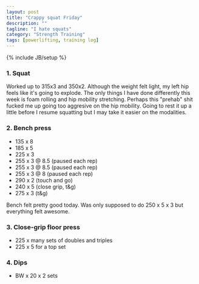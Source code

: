 ```yaml
---
layout: post
title: "Crappy squat Friday"
description: ""
tagline: "I hate squats"
category: "Strength Training"
tags: [powerlifting, training log]
---
```

{% include JB/setup %}

### 1. Squat

Worked up to 315x3 and 350x2. Although the weight felt light, my left hip feels like it's going to explode. The only things I have done differently this week is foam rolling and hip mobility stretching. Perhaps this "prehab" shit fucked me up going too aggresive on the hip mobility. Going to rest it up a little before I resume squatting but I may take it easier on the modalities.

### 2. Bench press

* 135 x 8
* 185 x 5
* 225 x 3
* 255 x 3 @ 8.5 (paused each rep)
* 255 x 3 @ 8.5 (paused each rep)
* 255 x 3 @ 8 (paused each rep)
* 290 x 2 (touch and go)
* 240 x 5 (close grip, t&g)
* 275 x 3 (t&g)

Bench felt pretty good today. Was only supposed to do 250 x 5 x 3 but everything felt awesome.

### 3. Close-grip floor press

* 225 x many sets of doubles and triples
* 225 x 5 for a top set

### 4. Dips
* BW x 20 x 2 sets